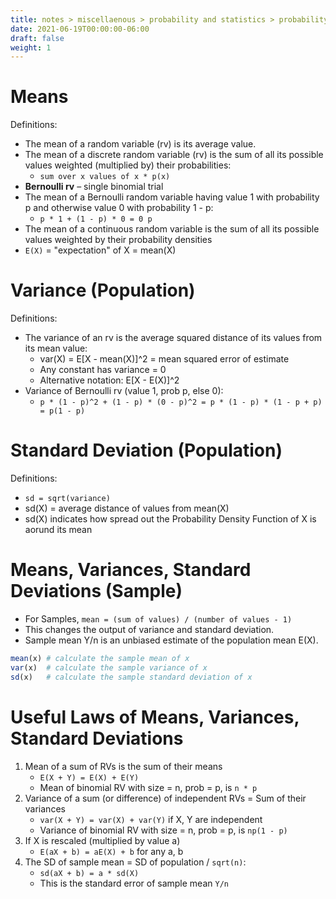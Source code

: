 ```yaml
---
title: notes > miscellaenous > probability and statistics > probability models > probability model statistics
date: 2021-06-19T00:00:00-06:00
draft: false
weight: 1
---
```


# Means
Definitions:
- The mean of a random variable (rv) is its average value.
- The mean of a discrete random variable (rv) is the sum of all its possible values weighted (multiplied by) their probabilities:  
	- `sum over x values of x * p(x)`
- **Bernoulli rv** – single binomial trial
- The mean of a Bernoulli random variable having value 1 with probability p and otherwise value 0 with probability 1 - p: 
	- `p * 1 + (1 - p) * 0 = 0 p`
- The mean of a continuous random variable is the sum of all its possible values weighted by their probability densities
- `E(X)` = "expectation" of X = mean(X)

# Variance (Population)
Definitions:
- The variance of an rv is the average squared distance of its values from its mean value:
	- var(X) = E[X - mean(X)]^2 = mean squared error of estimate
	- Any constant has variance = 0
	- Alternative notation: E[X - E(X)]^2
- Variance of Bernoulli rv (value 1, prob p, else 0): 
	- `p * (1 - p)^2 + (1 - p) * (0 - p)^2 = p * (1 - p) * (1 - p + p) = p(1 - p)`

# Standard Deviation (Population)
Definitions:
- `sd = sqrt(variance)`
- sd(X) = average distance of values from mean(X)
- sd(X) indicates how spread out the Probability Density Function of X is aorund its mean

# Means, Variances, Standard Deviations (Sample)
- For Samples,  `mean = (sum of values) / (number of values - 1)`
- This changes the output of variance and standard deviation.
- Sample mean Y/n is an unbiased estimate of the population mean E(X).

```r
mean(x)	# calculate the sample mean of x
var(x)	# calculate the sample variance of x
sd(x)	# calculate the sample standard deviation of x
```

# Useful Laws of Means, Variances, Standard Deviations
1. Mean of a sum of RVs is the sum of their means
    - `E(X + Y) = E(X) + E(Y)`
    - Mean of binomial RV with size = n, prob = p, is `n * p`
1. Variance of a sum (or difference) of independent RVs = Sum of their variances
    - `var(X + Y) = var(X) + var(Y)` if X, Y are independent
    - Variance of binomial RV with size = n, prob = p, is `np(1 - p)`
1. If X is rescaled (multiplied by value a)
    - `E(aX + b) = aE(X) + b` for any a, b
1. The SD of sample mean = SD of population / `sqrt(n)`:
    - `sd(aX + b) = a * sd(X)`
    - This is the standard error of sample mean `Y/n`
